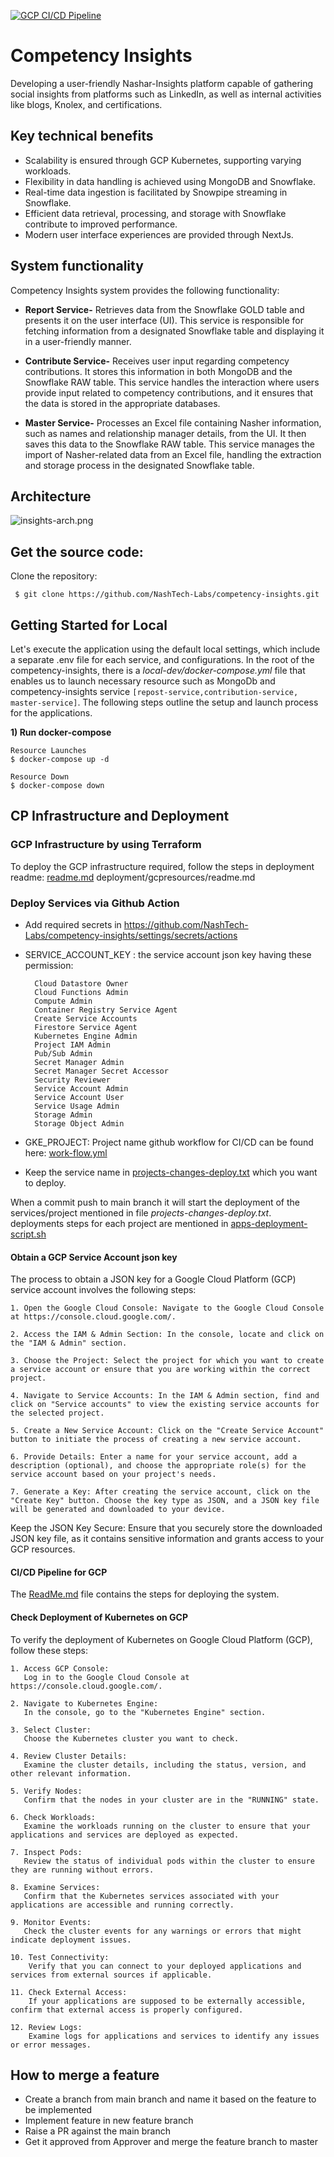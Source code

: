 [![GCP CI/CD Pipeline](https://github.com/NashTech-Labs/competency-insights/actions/workflows/work-flow.yml/badge.svg)](https://github.com/NashTech-Labs/competency-insights/actions/workflows/work-flow.yml)
# Competency Insights
Developing a user-friendly Nashar-Insights platform capable of gathering social insights from platforms such as LinkedIn, as well as internal activities like blogs, Knolex, and certifications.

Key technical benefits
--
- Scalability is ensured through GCP Kubernetes, supporting varying workloads.
- Flexibility in data handling is achieved using MongoDB and Snowflake.
- Real-time data ingestion is facilitated by Snowpipe streaming in Snowflake.
- Efficient data retrieval, processing, and storage with Snowflake contribute to improved performance.
- Modern user interface experiences are provided through NextJs.

System functionality
--
Competency Insights system provides the following functionality:

- **Report Service-** Retrieves data from the Snowflake GOLD table and presents it on the user interface (UI). This service is responsible for fetching information from a designated Snowflake table and displaying it in a user-friendly manner.


- **Contribute Service-**  Receives user input regarding competency contributions. It stores this information in both MongoDB and the Snowflake RAW table. This service handles the interaction where users provide input related to competency contributions, and it ensures that the data is stored in the appropriate databases.


- **Master Service-**  Processes an Excel file containing Nasher information, such as names and relationship manager details, from the UI. It then saves this data to the Snowflake RAW table. This service manages the import of Nasher-related data from an Excel file, handling the extraction and storage process in the designated Snowflake table.

Architecture
--
![insights-arch.png](documentation%2Finsights-arch.png)

Get the source code:
-------------------
Clone the repository:

	 $ git clone https://github.com/NashTech-Labs/competency-insights.git

Getting Started for Local
--
Let's execute the application using the default local settings, which include a separate .env file for each service, and configurations. In the root of the competency-insights, there is a *local-dev/docker-compose.yml* file that enables us to launch necessary resource such as MongoDb and competency-insights service `[repost-service,contribution-service, master-service]`. The following steps outline the setup and launch process for the applications.

**1) Run docker-compose**
```
Resource Launches
$ docker-compose up -d

Resource Down
$ docker-compose down
```

CP Infrastructure and Deployment
-- 
### GCP Infrastructure by using Terraform
To deploy the GCP infrastructure required, follow the steps in deployment readme:
[readme.md](deployment%2Fgcpresources%2Freadme.md) deployment/gcpresources/readme.md

### Deploy Services via Github Action
- Add required secrets in https://github.com/NashTech-Labs/competency-insights/settings/secrets/actions
- SERVICE_ACCOUNT_KEY : the service account json key having these permission:
  ```
    Cloud Datastore Owner
    Cloud Functions Admin
    Compute Admin
    Container Registry Service Agent
    Create Service Accounts
    Firestore Service Agent
    Kubernetes Engine Admin
    Project IAM Admin
    Pub/Sub Admin
    Secret Manager Admin
    Secret Manager Secret Accessor
    Security Reviewer
    Service Account Admin
    Service Account User
    Service Usage Admin
    Storage Admin
    Storage Object Admin
   ```
- GKE_PROJECT: Project name
  github workflow for CI/CD can be found here:
 [work-flow.yml](.github%2Fworkflows%2Fwork-flow.yml)

- Keep the service name in [projects-changes-deploy.txt](projects-changes-deploy.txt) which you want to deploy.

When a commit push to main branch it will start the deployment of the services/project mentioned in
file *projects-changes-deploy.txt*.
deployments steps for each project are mentioned in [apps-deployment-script.sh](apps-deployment-script.sh)

####  Obtain a GCP Service Account json key
The process to obtain a JSON key for a Google Cloud Platform (GCP) service account involves the following steps:
```arm
1. Open the Google Cloud Console: Navigate to the Google Cloud Console at https://console.cloud.google.com/.

2. Access the IAM & Admin Section: In the console, locate and click on the "IAM & Admin" section.

3. Choose the Project: Select the project for which you want to create a service account or ensure that you are working within the correct project.

4. Navigate to Service Accounts: In the IAM & Admin section, find and click on "Service accounts" to view the existing service accounts for the selected project.

5. Create a New Service Account: Click on the "Create Service Account" button to initiate the process of creating a new service account.

6. Provide Details: Enter a name for your service account, add a description (optional), and choose the appropriate role(s) for the service account based on your project's needs.

7. Generate a Key: After creating the service account, click on the "Create Key" button. Choose the key type as JSON, and a JSON key file will be generated and downloaded to your device.
```
Keep the JSON Key Secure: Ensure that you securely store the downloaded JSON key file, as it contains sensitive information and grants access to your GCP resources.

#### CI/CD Pipeline for GCP
The [ReadMe.md](GCP_Ci-Cd_Pipeline_README.md) file contains the steps for deploying the system.


#### Check Deployment of Kubernetes on GCP
To verify the deployment of Kubernetes on Google Cloud Platform (GCP), follow these steps:
```arm
1. Access GCP Console:
   Log in to the Google Cloud Console at https://console.cloud.google.com/.

2. Navigate to Kubernetes Engine:
   In the console, go to the "Kubernetes Engine" section.

3. Select Cluster:
   Choose the Kubernetes cluster you want to check.

4. Review Cluster Details:
   Examine the cluster details, including the status, version, and other relevant information.

5. Verify Nodes:
   Confirm that the nodes in your cluster are in the "RUNNING" state.

6. Check Workloads:
   Examine the workloads running on the cluster to ensure that your applications and services are deployed as expected.

7. Inspect Pods:
   Review the status of individual pods within the cluster to ensure they are running without errors.

8. Examine Services:
   Confirm that the Kubernetes services associated with your applications are accessible and running correctly.

9. Monitor Events:
   Check the cluster events for any warnings or errors that might indicate deployment issues.

10. Test Connectivity:
    Verify that you can connect to your deployed applications and services from external sources if applicable.

11. Check External Access:
    If your applications are supposed to be externally accessible, confirm that external access is properly configured.

12. Review Logs:
    Examine logs for applications and services to identify any issues or error messages.
```

How to merge a feature
--
- Create a branch from main branch and name it based on the feature to be implemented
- Implement feature in new feature branch
- Raise a PR against the main branch
- Get it approved from Approver and merge the feature branch to master
